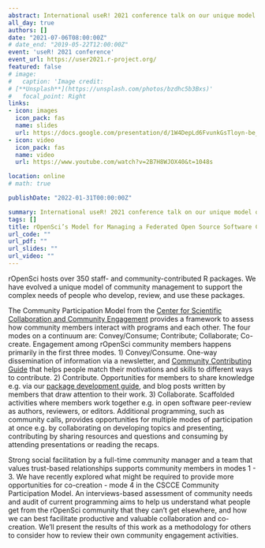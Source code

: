 ```yaml
---
abstract: International useR! 2021 conference talk on our unique model of community engagement to support the complex needs of users and developers in the rOpenSci community. Co-created by Stefanie Butland, Karthik Ram, Lou Woodley.
all_day: true
authors: []
date: "2021-07-06T08:00:00Z"
# date_end: "2019-05-22T12:00:00Z"
event: 'useR! 2021 conference'
event_url: https://user2021.r-project.org/
featured: false
# image:
#   caption: 'Image credit: 
# [**Unsplash**](https://unsplash.com/photos/bzdhc5b3Bxs)'
#   focal_point: Right
links:
- icon: images
  icon_pack: fas
  name: slides
  url: https://docs.google.com/presentation/d/1W4DepLd6FvunkGsTloyn-be_X5jI7dS-gAVtpsJb6iM
- icon: video
  icon_pack: fas
  name: video
  url: https://www.youtube.com/watch?v=2B7H8WJOX40&t=1048s

location: online
# math: true

publishDate: "2022-01-31T00:00:00Z"

summary: International useR! 2021 conference talk on our unique model of community engagement to support the complex needs of users and developers in the rOpenSci community. Co-created by Stefanie Butland, Karthik Ram, Lou Woodley.
tags: []
title: rOpenSci’s Model for Managing a Federated Open Source Software Community
url_code: ""
url_pdf: ""
url_slides: ""
url_video: ""
---
```


rOpenSci hosts over 350 staff- and community-contributed R packages. We have evolved a unique model of community management to support the complex needs of people who develop, review, and use these packages.

The Community Participation Model from the [Center for Scientific Collaboration and Community Engagement](http://doi.org/10.5281/zenodo.3997802) provides a framework to assess how community members interact with programs and each other. The four modes on a continuum are: Convey/Consume; Contribute; Collaborate; Co-create. Engagement among rOpenSci community members happens primarily in the first three modes. 1) Convey/Consume. One-way dissemination of information via a newsletter, and [Community Contributing Guide](https://contributing.ropensci.org/) that helps people match their motivations and skills to different ways to contribute. 2) Contribute. Opportunities for members to share knowledge e.g. via our [package development guide](https://devguide.ropensci.org/), and blog posts written by members that draw attention to their work. 3) Collaborate. Scaffolded activities where members work together e.g. in open software peer-review as authors, reviewers, or editors. Additional programming, such as community calls, provides opportunities for multiple modes of participation at once e.g. by collaborating on developing topics and presenting, contributing by sharing resources and questions and consuming by attending presentations or reading the recaps.

Strong social facilitation by a full-time community manager and a team that values trust-based relationships supports community members in modes 1 - 3. We have recently explored what might be required to provide more opportunities for co-creation - mode 4 in the CSCCE Community Participation Model. An interviews-based assessment of community needs and audit of current programming aims to help us understand what people get from the rOpenSci community that they can’t get elsewhere, and how we can best facilitate productive and valuable collaboration and co-creation. We’ll present the results of this work as a methodology for others to consider how to review their own community engagement activities.

